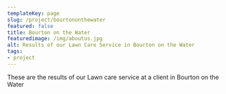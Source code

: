 ```yaml
---
templateKey: page
slug: /project/bourtononthewater
featured: false
title: Bourton on the Water
featuredimage: /img/aboutus.jpg
alt: Results of our Lawn Care Service in Bourton on the Water
tags:
- project
---
```

These are the results of our Lawn care service at a client in Bourton on the Water


